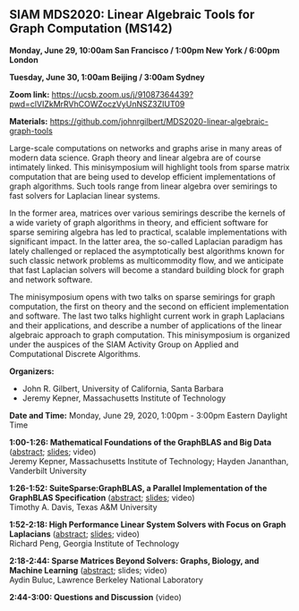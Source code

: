 ## SIAM MDS2020: Linear Algebraic Tools for Graph Computation  (MS142)

<b>Monday, June 29, 10:00am San Francisco / 1:00pm New York / 6:00pm London</b>
	
<b>Tuesday, June 30, 1:00am Beijing / 3:00am Sydney</b>

<b>Zoom link:</b> <https://ucsb.zoom.us/j/91087364439?pwd=clVIZkMrRVhCOWZoczVyUnNSZ3ZIUT09>

<b>Materials:</b> <https://github.com/johnrgilbert/MDS2020-linear-algebraic-graph-tools>

Large-scale computations on networks and graphs arise in many areas of modern data science. Graph theory and linear algebra are of course intimately linked. This minisymposium will highlight tools from sparse matrix computation that are being used to develop efficient implementations of graph algorithms. Such tools range from linear algebra over semirings to fast solvers for Laplacian linear systems.

In the former area, matrices over various semirings describe the kernels of a wide variety of graph algorithms in theory, and efficient software for sparse semiring algebra has led to practical, scalable implementations with significant impact. In the latter area, the so-called Laplacian paradigm has lately challenged or replaced the asymptotically best algorithms known for such classic network problems as multicommodity flow, and we anticipate that fast Laplacian solvers will become a standard building block for graph and network software.

The minisymposium opens with two talks on sparse semirings for graph computation, the first on theory and the second on efficient implementation and software. The last two talks highlight current work in graph Laplacians and their applications, and describe a number of applications of the linear algebraic approach to graph computation.
This minisymposium is organized under the auspices of the SIAM Activity Group on Applied and Computational Discrete Algorithms.

<b>Organizers:</b> 	
* John R. Gilbert, University of California, Santa Barbara
* Jeremy Kepner, Massachusetts Institute of Technology

<b>Date and Time:</b> Monday, June 29, 2020, 1:00pm - 3:00pm Eastern Daylight Time 

<b>1:00-1:26: Mathematical Foundations of the GraphBLAS and Big Data</b> 
([abstract](https://meetings.siam.org/sess/dsp_talk.cfm?p=102804);
[slides](MS142-Kepner-Slides.pdf);
video)<br>
Jeremy Kepner, Massachusetts Institute of Technology; Hayden Jananthan, Vanderbilt University

<b>1:26-1:52: SuiteSparse:GraphBLAS, a Parallel Implementation of the GraphBLAS Specification</b>
([abstract](https://meetings.siam.org/sess/dsp_talk.cfm?p=102805); 
[slides](MS142-Davis-Slides.pdf); 
video)<br>
Timothy A. Davis, Texas A&M University

<b>1:52-2:18: High Performance Linear System Solvers with Focus on Graph Laplacians</b>
([abstract](https://meetings.siam.org/sess/dsp_talk.cfm?p=102806);
[slides](MS142-Peng-Slides.pdf); 
video)<br>
Richard Peng, Georgia Institute of Technology

<b>2:18-2:44: Sparse Matrices Beyond Solvers: Graphs, Biology, and Machine Learning</b>
([abstract](https://meetings.siam.org/sess/dsp_talk.cfm?p=102807);
slides; 
video)<br>
Aydin Buluc, Lawrence Berkeley National Laboratory

<b>2:44-3:00: Questions and Discussion</b>
(video)

